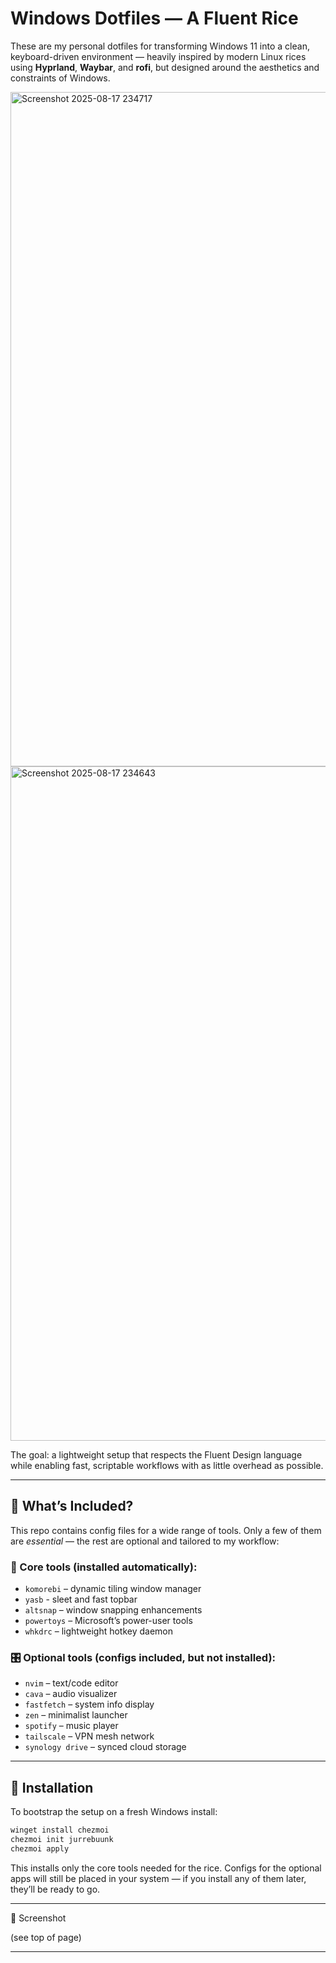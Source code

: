 # Windows Dotfiles — A Fluent Rice

These are my personal dotfiles for transforming Windows 11 into a clean, keyboard-driven environment — heavily inspired by modern Linux rices using **Hyprland**, **Waybar**, and **rofi**, but designed around the aesthetics and constraints of Windows.

<img width="2559" height="1079" alt="Screenshot 2025-08-17 234717" src="https://github.com/user-attachments/assets/52523f4e-efeb-47de-974d-288a8d623789" />

<img width="2559" height="1079" alt="Screenshot 2025-08-17 234643" src="https://github.com/user-attachments/assets/c166bd67-67b0-41fe-b786-6ba6e994524e" />

The goal: a lightweight setup that respects the Fluent Design language while enabling fast, scriptable workflows with as little overhead as possible.

---

## 🔧 What’s Included?

This repo contains config files for a wide range of tools. Only a few of them are *essential* — the rest are optional and tailored to my workflow:

### 🧩 Core tools (installed automatically):
- `komorebi` – dynamic tiling window manager
- `yasb` - sleet and fast topbar 
- `altsnap` – window snapping enhancements
- `powertoys` – Microsoft’s power-user tools
- `whkdrc` – lightweight hotkey daemon

### 🎛️ Optional tools (configs included, but not installed):
- `nvim` – text/code editor
- `cava` – audio visualizer
- `fastfetch` – system info display
- `zen` – minimalist launcher
- `spotify` – music player
- `tailscale` – VPN mesh network
- `synology drive` – synced cloud storage

---

## 🚀 Installation

To bootstrap the setup on a fresh Windows install:

```powershell
winget install chezmoi
chezmoi init jurrebuunk
chezmoi apply
```

This installs only the core tools needed for the rice.
Configs for the optional apps will still be placed in your system — if you install any of them later, they’ll be ready to go.

---

📸 Screenshot

(see top of page)

---


